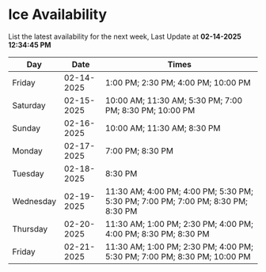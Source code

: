 # Ice Availability

List the latest availability for the next week, Last Update at **02-14-2025 12:34:45 PM**

| Day         | Date        | Times       |
| ----------- | ----------- | ----------- |
|Friday|02-14-2025|1:00 PM; 2:30 PM; 4:00 PM; 10:00 PM|
|Saturday|02-15-2025|10:00 AM; 11:30 AM; 5:30 PM; 7:00 PM; 8:30 PM; 10:00 PM|
|Sunday|02-16-2025|10:00 AM; 11:30 AM; 8:30 PM|
|Monday|02-17-2025|7:00 PM; 8:30 PM|
|Tuesday|02-18-2025|8:30 PM|
|Wednesday|02-19-2025|11:30 AM; 4:00 PM; 4:00 PM; 5:30 PM; 5:30 PM; 7:00 PM; 7:00 PM; 8:30 PM; 8:30 PM|
|Thursday|02-20-2025|11:30 AM; 1:00 PM; 2:30 PM; 4:00 PM; 4:00 PM; 8:30 PM; 8:30 PM|
|Friday|02-21-2025|11:30 AM; 1:00 PM; 2:30 PM; 4:00 PM; 5:30 PM; 7:00 PM; 8:30 PM; 10:00 PM|
